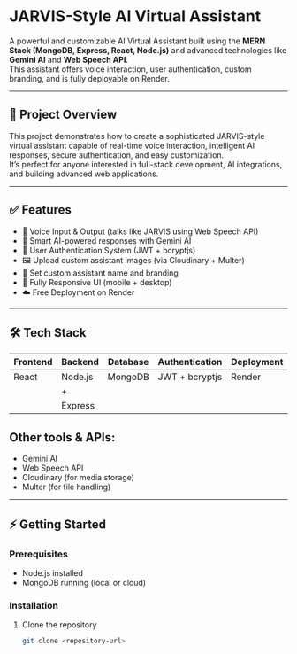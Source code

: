 # JARVIS-Style AI Virtual Assistant

A powerful and customizable AI Virtual Assistant built using the **MERN Stack (MongoDB, Express, React, Node.js)** and advanced technologies like **Gemini AI** and **Web Speech API**.  
This assistant offers voice interaction, user authentication, custom branding, and is fully deployable on Render.

---

## 🚀 Project Overview

This project demonstrates how to create a sophisticated JARVIS-style virtual assistant capable of real-time voice interaction, intelligent AI responses, secure authentication, and easy customization.  
It’s perfect for anyone interested in full-stack development, AI integrations, and building advanced web applications.

---

## ✅ Features

- 🎤 Voice Input & Output (talks like JARVIS using Web Speech API)
- 🤖 Smart AI-powered responses with Gemini AI
- 🔐 User Authentication System (JWT + bcryptjs)
- 🖼️ Upload custom assistant images (via Cloudinary + Multer)
- 🎨 Set custom assistant name and branding
- 📱 Fully Responsive UI (mobile + desktop)
- ☁️ Free Deployment on Render

---

## 🛠️ Tech Stack

| Frontend | Backend | Database | Authentication | Deployment |
|----------|---------|----------|----------------|------------|
| React    | Node.js | MongoDB  | JWT + bcryptjs | Render     |
           |    +    |
           | Express |

           
## Other tools & APIs:  
- Gemini AI  
- Web Speech API  
- Cloudinary (for media storage)  
- Multer (for file handling)

---

## ⚡ Getting Started

### Prerequisites

- Node.js installed  
- MongoDB running (local or cloud)

### Installation

1. Clone the repository  
   ```bash
   git clone <repository-url>
